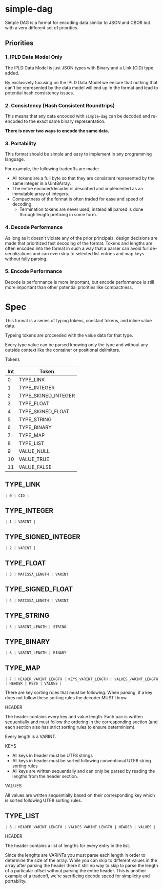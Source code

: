 # simple-dag

Simple DAG is a format for encoding data similar to JSON and CBOR but with
a very different set of priorities.

## Priorities

### 1. IPLD Data Model **Only**

The IPLD Data Model is just JSON types with Binary and a Link (CID) type added.

By exclusively focusing on the IPLD Data Model we ensure that nothing that can't
be represented by the data model will end up in the format and lead to potential
hash consistency issues.

### 2. Consistency (Hash Consistent Roundtrips)

This means that any data encoded with `simple-dag` can be decoded and re-encoded to
the exact same binary representation.

**There is never two ways to encode the same data.**

### 3. Portability

This format should be simple and easy to implement in any programming language.

For example, the following tradeoffs are made:

* All tokens are a full byte so that they are consistent represented by the
same integer in a Uint8Array.
* The entire encoder/decoder is described and implemented as an immutable array
of integers.
* Compactness of the format is often traded for ease and speed of decoding.
  * Termination tokens are never used, instead all parsed is done through length
    prefixing in some form.

### 4. Decode Performance

As long as it doesn't violate any of the prior principals, design decisions are made
that prioritized fast decoding of the format. Tokens and lengths are often encoded
into the format in such a way that a parser can avoid full de-serializations and can
even skip to selected list entries and map keys without fully parsing.

### 5. Encode Performance

Decode is performance is more important, but encode performance is still more important
than other potential priorities like compactness.

# Spec

This format is a series of typing tokens, constant tokens, and inline value data.

Typeing tokens are proceeded with the value data for that type.

Every type value can be parsed knowing only the type and without any outside context
like the container or positional delimiters.

Tokens

| Int | Token |
|---|---|
| 0 | TYPE_LINK |
| 1 | TYPE_INTEGER |
| 2 | TYPE_SIGNED_INTEGER |
| 3 | TYPE_FLOAT |
| 4 | TYPE_SIGNED_FLOAT |
| 5 | TYPE_STRING |
| 6 | TYPE_BINARY |
| 7 | TYPE_MAP |
| 8 | TYPE_LIST |
| 9 | VALUE_NULL |
| 10 | VALUE_TRUE |
| 11 | VALUE_FALSE |

## TYPE_LINK

```
| 0 | CID |
```

## TYPE_INTEGER

```
| 1 | VARINT |
```

## TYPE_SIGNED_INTEGER

```
| 2 | VARINT |
```

## TYPE_FLOAT

```
| 3 | MATISSA_LENGTH | VARINT
```

## TYPE_SIGNED_FLOAT

```
| 4 | MATISSA_LENGTH | VARINT
```

## TYPE_STRING

```
| 5 | VARINT_LENGTH | STRING
```

## TYPE_BINARY

```
| 6 | VARINT_LENGTH | BINARY
```

## TYPE_MAP

```
| 7 | HEADER_VARINT_LENGTH | KEYS_VARINT_LENGTH | VALUES_VARINT_LENGTH | HEADER | KEYS | VALUES |
```

There are key sorting rules that must be following. When parsing, if a key does not follow
these sorting rules the decoder MUST throw.

HEADER

The header contains every key and value length. Each pair is written sequentially and must
follow the ordering in the corresponding section (and each section also has strict sorting rules
to ensure determinism).

Every length is a VARINT.

KEYS

* All keys in header must be UTF8 strings
* All keys in header must be sorted following conventional UTF8 string sorting rules
* All keys are written sequentially and can only be parsed by reading the lengths from
the header section.

VALUES

All values are written sequentially based on their corresponding key which is sorted
following UTF8 sorting rules.

## TYPE_LIST

```
| 8 | HEADER_VARINT_LENGTH | VALUES_VARINT_LENGTH | HEADER | VALUES |
```

HEADER

The header contains a list of lengths for every entry in the list.

Since the lenghts are VARINTs you must parse each length in order to determine the size of the array.
While you can skip to different values in the array after parsing the header there it still no way
to skip to parse the length of a particular offset without parsing the entire header. This is another
example of a tradeoff, we're sacrificing decode speed for simplicity and portability.


